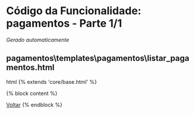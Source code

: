 # Código da Funcionalidade: pagamentos - Parte 1/1
*Gerado automaticamente*



## pagamentos\templates\pagamentos\listar_pagamentos.html

html
{% extends 'core/base.html' %}

{% block content %}
<!-- Existing content -->

<a href="javascript:history.back()" class="back-button">Voltar</a>
{% endblock %}



